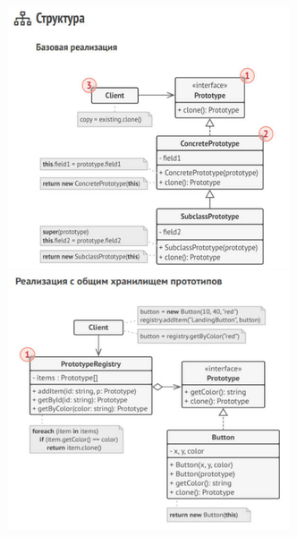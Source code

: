 <p>
<img src="prototype-structure-1.jpg" alt="prototype-structure-1">
<img src="prototype-structure-2.jpg" alt="prototype-structure-2">
</p>
